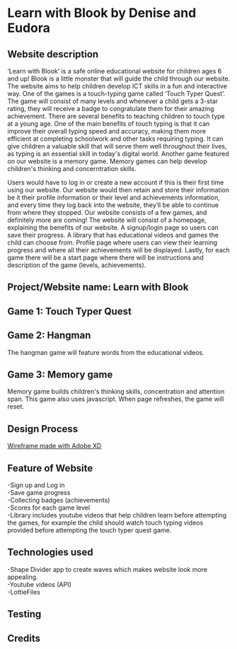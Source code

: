 # Learn with Blook by Denise and Eudora

## Website description

‘Learn with Blook’ is a safe online educational website for children ages 6 and up! Blook is a little monster that will guide the child through our website. The website aims to help children develop ICT skills in a fun and interactive way. One of the games is a touch-typing game called ‘Touch Typer Quest’. The game will consist of many levels and whenever a child gets a 3-star rating, they will receive a badge to congratulate them for their amazing achievement.
There are several benefits to teaching children to touch type at a young age. One of the main benefits of touch typing is that it can improve their overall typing speed and accuracy, making them more efficient at completing schoolwork and other tasks requiring typing. It can give children a valuable skill that will serve them well throughout their lives, as typing is an essential skill in today's digital world. Another game featured on our website is a memory game. Memory games can help develop children's thinking and concerntration skills. <br>

Users would have to log in or create a new account if this is their first time using our website. Our website would then retain and store their information be it their profile information or their level and achievements information, and every time they log back into the website, they’ll be able to continue from where they stopped. Our website consists of a few games, and definitely more are coming! The website will consist of a homepage, explaining the benefits of our website. A signup/login page so users can save their progress. A library that has educational videos and games the child can choose from. Profile page where users can view their learning progress and where all their achievements will be displayed. Lastly, for each game there will be a start page where there will be instructions and description of the game (levels, achievements).

## Project/Website name: Learn with Blook

## Game 1: Touch Typer Quest

## Game 2: Hangman 

The hangman game will feature words from the educational videos. 

## Game 3: Memory game 

Memory game builds children's thinking skills, concentration and attention span. This game also uses javascript. When page refreshes, the game will reset. 

## Design Process

[Wireframe made with Adobe XD](https://xd.adobe.com/view/8d5f786c-9ec3-41e0-a438-0207801a45df-d80c/)

## Feature of Website

-Sign up and Log in <br>
-Save game progress<br>
-Collecting badges (achievements)<br>
-Scores for each game level<br>
-Library includes youtube videos that help children learn before attempting the games, for example the child should watch touch typing videos provided before attempting the touch typer quest game.<br>


## Technologies used

-Shape Divider app to create waves which makes website look more appealing.<br>
-Youtube videos (API) <br>
-LottieFiles

## Testing

## Credits
